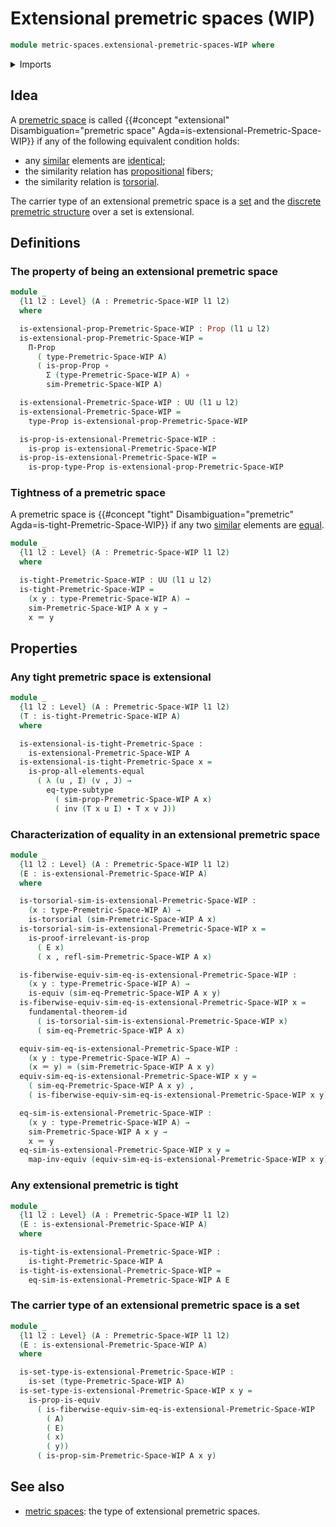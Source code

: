 # Extensional premetric spaces (WIP)

```agda
module metric-spaces.extensional-premetric-spaces-WIP where
```

<details><summary>Imports</summary>

```agda
open import elementary-number-theory.positive-rational-numbers

open import foundation.dependent-pair-types
open import foundation.equivalences
open import foundation.function-types
open import foundation.fundamental-theorem-of-identity-types
open import foundation.identity-types
open import foundation.propositions
open import foundation.sets
open import foundation.subtypes
open import foundation.torsorial-type-families
open import foundation.transport-along-identifications
open import foundation.universe-levels

open import metric-spaces.premetric-spaces-WIP
open import metric-spaces.similarity-of-elements-premetric-spaces
```

</details>

## Idea

A [premetric space](metric-spaces.premetric-spaces-WIP.md) is called
{{#concept "extensional" Disambiguation="premetric space" Agda=is-extensional-Premetric-Space-WIP}}
if any of the following equivalent condition holds:

- any [similar](metric-spaces.similarity-of-elements-premetric-spaces.md)
  elements are [identical](foundation-core.identity-types.md);
- the similarity relation has [propositional](foundation.propositions.md)
  fibers;
- the similarity relation is [torsorial](foundation.torsorial-type-families.md).

The carrier type of an extensional premetric space is a
[set](foundation.sets.md) and the
[discrete premetric structure](metric-spaces.discrete-premetric-structures.md)
over a set is extensional.

## Definitions

### The property of being an extensional premetric space

```agda
module _
  {l1 l2 : Level} (A : Premetric-Space-WIP l1 l2)
  where

  is-extensional-prop-Premetric-Space-WIP : Prop (l1 ⊔ l2)
  is-extensional-prop-Premetric-Space-WIP =
    Π-Prop
      ( type-Premetric-Space-WIP A)
      ( is-prop-Prop ∘
        Σ (type-Premetric-Space-WIP A) ∘
        sim-Premetric-Space-WIP A)

  is-extensional-Premetric-Space-WIP : UU (l1 ⊔ l2)
  is-extensional-Premetric-Space-WIP =
    type-Prop is-extensional-prop-Premetric-Space-WIP

  is-prop-is-extensional-Premetric-Space-WIP :
    is-prop is-extensional-Premetric-Space-WIP
  is-prop-is-extensional-Premetric-Space-WIP =
    is-prop-type-Prop is-extensional-prop-Premetric-Space-WIP
```

### Tightness of a premetric space

A premetric space is
{{#concept "tight" Disambiguation="premetric" Agda=is-tight-Premetric-Space-WIP}}
if any two [similar](metric-spaces.similarity-of-elements-premetric-spaces.md)
elements are [equal](foundation-core.identity-types.md).

```agda
module _
  {l1 l2 : Level} (A : Premetric-Space-WIP l1 l2)
  where

  is-tight-Premetric-Space-WIP : UU (l1 ⊔ l2)
  is-tight-Premetric-Space-WIP =
    (x y : type-Premetric-Space-WIP A) →
    sim-Premetric-Space-WIP A x y →
    x ＝ y
```

## Properties

### Any tight premetric space is extensional

```agda
module _
  {l1 l2 : Level} (A : Premetric-Space-WIP l1 l2)
  (T : is-tight-Premetric-Space-WIP A)
  where

  is-extensional-is-tight-Premetric-Space :
    is-extensional-Premetric-Space-WIP A
  is-extensional-is-tight-Premetric-Space x =
    is-prop-all-elements-equal
      ( λ (u , I) (v , J) →
        eq-type-subtype
          ( sim-prop-Premetric-Space-WIP A x)
          ( inv (T x u I) ∙ T x v J))
```

### Characterization of equality in an extensional premetric space

```agda
module _
  {l1 l2 : Level} (A : Premetric-Space-WIP l1 l2)
  (E : is-extensional-Premetric-Space-WIP A)
  where

  is-torsorial-sim-is-extensional-Premetric-Space-WIP :
    (x : type-Premetric-Space-WIP A) →
    is-torsorial (sim-Premetric-Space-WIP A x)
  is-torsorial-sim-is-extensional-Premetric-Space-WIP x =
    is-proof-irrelevant-is-prop
      ( E x)
      ( x , refl-sim-Premetric-Space-WIP A x)

  is-fiberwise-equiv-sim-eq-is-extensional-Premetric-Space-WIP :
    (x y : type-Premetric-Space-WIP A) →
    is-equiv (sim-eq-Premetric-Space-WIP A x y)
  is-fiberwise-equiv-sim-eq-is-extensional-Premetric-Space-WIP x =
    fundamental-theorem-id
      ( is-torsorial-sim-is-extensional-Premetric-Space-WIP x)
      ( sim-eq-Premetric-Space-WIP A x)

  equiv-sim-eq-is-extensional-Premetric-Space-WIP :
    (x y : type-Premetric-Space-WIP A) →
    (x ＝ y) ≃ (sim-Premetric-Space-WIP A x y)
  equiv-sim-eq-is-extensional-Premetric-Space-WIP x y =
    ( sim-eq-Premetric-Space-WIP A x y) ,
    ( is-fiberwise-equiv-sim-eq-is-extensional-Premetric-Space-WIP x y)

  eq-sim-is-extensional-Premetric-Space-WIP :
    (x y : type-Premetric-Space-WIP A) →
    sim-Premetric-Space-WIP A x y →
    x ＝ y
  eq-sim-is-extensional-Premetric-Space-WIP x y =
    map-inv-equiv (equiv-sim-eq-is-extensional-Premetric-Space-WIP x y)
```

### Any extensional premetric is tight

```agda
module _
  {l1 l2 : Level} (A : Premetric-Space-WIP l1 l2)
  (E : is-extensional-Premetric-Space-WIP A)
  where

  is-tight-is-extensional-Premetric-Space-WIP :
    is-tight-Premetric-Space-WIP A
  is-tight-is-extensional-Premetric-Space-WIP =
    eq-sim-is-extensional-Premetric-Space-WIP A E
```

### The carrier type of an extensional premetric space is a set

```agda
module _
  {l1 l2 : Level} (A : Premetric-Space-WIP l1 l2)
  (E : is-extensional-Premetric-Space-WIP A)
  where

  is-set-type-is-extensional-Premetric-Space-WIP :
    is-set (type-Premetric-Space-WIP A)
  is-set-type-is-extensional-Premetric-Space-WIP x y =
    is-prop-is-equiv
      ( is-fiberwise-equiv-sim-eq-is-extensional-Premetric-Space-WIP
        ( A)
        ( E)
        ( x)
        ( y))
      ( is-prop-sim-Premetric-Space-WIP A x y)
```

## See also

- [metric spaces](metric-spaces.metric-spaces-WIP.md): the type of extensional
  premetric spaces.
